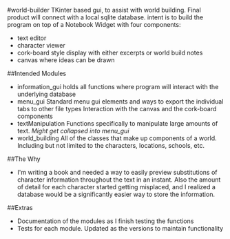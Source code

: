 #world-builder
TKinter based gui, to assist with world building. Final product will connect with a local sqlite database. intent is to build the program on top of a Notebook Widget with four components:  
- text editor
- character viewer
- cork-board style display with either excerpts or world build notes
- canvas where ideas can be drawn

##Intended Modules
- information_gui
	holds all functions where program will interact with the underlying database
- menu_gui
	Standard menu gui elements and ways to export the individual tabs to other file types
	Interaction with the canvas and the cork-board components
- textManipulation
	Functions specifically to manipulate large amounts of text. *Might get collapsed into menu_gui*  
- world_building
	All of the classes that make up components of a world. Including but not limited to the characters, locations, schools, etc.
	
##The Why
- I'm writing a book and needed a way to easily preview substitutions of character information throughout the text in an instant. Also the amount of detail for each character started getting misplaced, and I realized a database would be a significantly easier way to store the information. 

##Extras
- Documentation of the modules as I finish testing the functions
- Tests for each module. Updated as the versions to maintain functionality